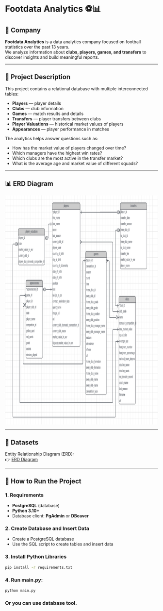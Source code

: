 # Footdata Analytics ⚽📊  

## 📌 Company  
**Footdata Analytics** is a data analytics company focused on football statistics over the past 13 years.  
We analyze information about **clubs, players, games, and transfers** to discover insights and build meaningful reports.  

---

## 📝 Project Description  
This project contains a relational database with multiple interconnected tables:  
- **Players** — player details  
- **Clubs** — club information  
- **Games** — match results and details  
- **Transfers** — player transfers between clubs  
- **Player Valuations** — historical market values of players  
- **Appearances** — player performance in matches  

The analytics helps answer questions such as:  
- How has the market value of players changed over time?  
- Which managers have the highest win rates?  
- Which clubs are the most active in the transfer market?  
- What is the average age and market value of different squads?  

---

## 📊 ERD Diagram  
<img width="1160" height="755" alt="image" src="https://github.com/abzal4/data_visualization/blob/main/ERD%20Diagram.png" />


---

## 📂 Datasets  
Entity Relationship Diagram (ERD):  
👉 [ERD Diagram](https://github.com/abzal4/data_visualization/blob/main/ERD%20Diagram.png)  

---

## 🚀 How to Run the Project  

### 1. Requirements  
- **PostgreSQL** (database)  
- **Python 3.10+**  
- Database client: **PgAdmin** or **DBeaver**  

### 2. Create Database and Insert Data  
- Create a PostgreSQL database  
- Use the SQL script to create tables and insert data  

### 3. Install Python Libraries  
```bash
pip install -r requirements.txt
```
### 4. Run main.py:
```bash
python main.py
```
### Or you can use database tool.
